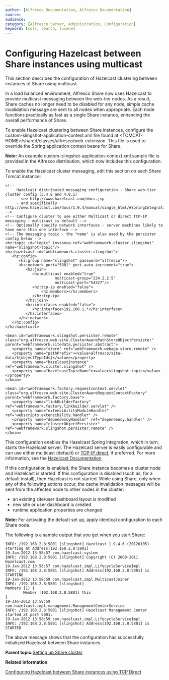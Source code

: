 ```yaml
---
author: [Alfresco Documentation, Alfresco Documentation]
source: 
audience: 
category: [Alfresco Server, Administration, Configuration]
keyword: [solr, search, lucene]
---
```


# Configuring Hazelcast between Share instances using multicast

This section describes the configuration of Hazelcast clustering between instances of Share using multicast.

In a load balanced environment, Alfresco Share now uses Hazelcast to provide multicast messaging between the web-tier nodes. As a result, Share caches no longer need to be disabled for any node, simple cache invalidation message are sent to all nodes when appropriate. Each node functions practically as fast as a single Share instance, enhancing the overall performance of Share.

To enable Hazelcast clustering between Share instances, configure the custom-slingshot-application-context.xml file found at <TOMCAT-HOME\>/shared/classes/alfresco/web-extension. This file is used to override the Spring application context beans for Share.

**Note:** An example custom-slingshot-application-context.xml.sample file is provided in the Alfresco distribution, which now includes this configuration.

To enable the Hazelcast cluster messaging, edit this section on each Share Tomcat instance:

```
<!-- 
     Hazelcast distributed messaging configuration - Share web-tier cluster config (3.4.8 and 4.0.1)
     - see http://www.hazelcast.com/docs.jsp
     - and specifically http://www.hazelcast.com/docs/1.9.4/manual/single_html/#SpringIntegration 
-->
<!-- Configure cluster to use either Multicast or direct TCP-IP messaging - multicast is default -->
<!-- Optionally specify network interfaces - server machines likely to have more than one interface -->
<!-- The messaging topic - the "name" is also used by the persister config below -->
<hz:topic id="topic" instance-ref="webframework.cluster.slingshot" name="slingshot-topic"/>
<hz:hazelcast id="webframework.cluster.slingshot">
   <hz:config>
      <hz:group name="slingshot" password="alfresco"/>
      <hz:network port="5801" port-auto-increment="true">
         <hz:join>
            <hz:multicast enabled="true"
                      multicast-group="224.2.2.5"
                      multicast-port="54327"/>
            <hz:tcp-ip enabled="false">
                <hz:members></hz:members>
            </hz:tcp-ip>
         </hz:join>
         <hz:interfaces enabled="false">
            <hz:interface>192.168.1.*</hz:interface>
         </hz:interfaces>
      </hz:network>
   </hz:config>
</hz:hazelcast>

<bean id="webframework.slingshot.persister.remote" class="org.alfresco.web.site.ClusterAwarePathStoreObjectPersister" parent="webframework.sitedata.persister.abstract">
   <property name="store" ref="webframework.webapp.store.remote" />
   <property name="pathPrefix"><value>alfresco/site-data/${objectTypeIds}</value></property>
   <property name="hazelcastInstance" ref="webframework.cluster.slingshot" />
   <property name="hazelcastTopicName"><value>slingshot-topic</value></property>
</bean>

<bean id="webframework.factory.requestcontext.servlet" class="org.alfresco.web.site.ClusterAwareRequestContextFactory" parent="webframework.factory.base">
   <property name="linkBuilderFactory" ref="webframework.factory.linkbuilder.servlet" />
   <property name="extensibilityModuleHandler" ref="webscripts.extensibility.handler" />
   <property name="dependencyHandler" ref="dependency.handler" /> 
   <property name="clusterObjectPersister" ref="webframework.slingshot.persister.remote" />
</bean> 
```

This configuration enables the Hazelcast Spring integration, which in turn, starts the Hazelcast server. The Hazelcast server is easily configurable and can use either multicast \(default\) or [TCP-IP direct](../tasks/hazelcast-cluster-tcp.md), if preferred. For more information, see the [Hazelcast Documentation](http://hazelcast.org/docs/latest/manual/html-single/hazelcast-documentation.html#spring-integration).

If this configuration is enabled, the Share instance becomes a cluster node and Hazelcast is started. If this configuration is disabled \(such as, for a default install\), then Hazelcast is not started. While using Share, only when any of the following actions occur, the cache invalidation messages will be sent from the affected node to other nodes in the cluster:

-   an existing site/user dashboard layout is modified
-   new site or user dashboard is created
-   runtime application properties are changed

**Note:** For activating the default set up, apply identical configuration to each Share node.

The following is a sample output that you get when you start Share:

```
INFO: /192.168.2.8:5801 [slingshot] Hazelcast 1.9.4.6 (20120105) starting at Address[192.168.2.8:5801]
19-Jan-2012 13:58:57 com.hazelcast.system
INFO: /192.168.2.8:5801 [slingshot] Copyright (C) 2008-2011 Hazelcast.com
19-Jan-2012 13:58:57 com.hazelcast.impl.LifecycleServiceImpl
INFO: /192.168.2.8:5801 [slingshot] Address[192.168.2.8:5801] is STARTING
19-Jan-2012 13:58:59 com.hazelcast.impl.MulticastJoiner
INFO: /192.168.2.8:5801 [slingshot]
Members [1] {
        Member [192.168.2.8:5801] this
}
19-Jan-2012 13:58:59 com.hazelcast.impl.management.ManagementCenterService
INFO: /192.168.2.8:5801 [slingshot] Hazelcast Management Center started at port 5901.
19-Jan-2012 13:58:59 com.hazelcast.impl.LifecycleServiceImpl
INFO: /192.168.2.8:5801 [slingshot] Address[192.168.2.8:5801] is STARTED
```

The above message shows that the configuration has successfully initialized Hazelcast between Share instances.

**Parent topic:**[Setting up Share cluster](../concepts/cluster-share.md)

**Related information**  


[Configuring Hazelcast between Share instances using TCP Direct](../tasks/hazelcast-cluster-tcp.md)


